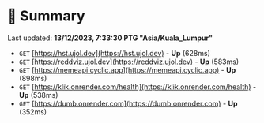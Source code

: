 # 📖 Summary
Last updated: **13/12/2023, 7:33:30 PTG "Asia/Kuala_Lumpur"**

- `GET` [https://hst.ujol.dev](https://hst.ujol.dev) - **Up** (628ms)
- `GET` [https://reddviz.ujol.dev](https://reddviz.ujol.dev) - **Up** (583ms)
- `GET` [https://memeapi.cyclic.app](https://memeapi.cyclic.app) - **Up** (898ms)
- `GET` [https://klik.onrender.com/health](https://klik.onrender.com/health) - **Up** (538ms)
- `GET` [https://dumb.onrender.com](https://dumb.onrender.com) - **Up** (352ms)
